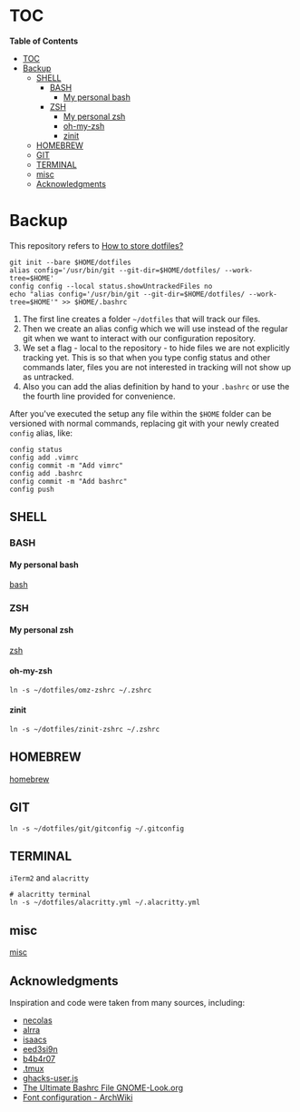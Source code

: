 # TOC
<!-- markdown-toc start - Don't edit this section. Run M-x markdown-toc-refresh-toc -->
**Table of Contents**

- [TOC](#toc)
- [Backup](#backup)
    - [SHELL](#shell)
        - [BASH](#bash)
            - [My personal bash](#my-personal-bash)
        - [ZSH](#zsh)
            - [My personal zsh](#my-personal-zsh)
            - [oh-my-zsh](#oh-my-zsh)
            - [zinit](#zinit)
    - [HOMEBREW](#homebrew)
    - [GIT](#git)
    - [TERMINAL](#terminal)
    - [misc](#misc)
    - [Acknowledgments](#acknowledgments)

<!-- markdown-toc end -->

# Backup

This repository refers to [How to store dotfiles?](https://www.atlassian.com/git/tutorials/dotfiles)

``` shell
git init --bare $HOME/dotfiles
alias config='/usr/bin/git --git-dir=$HOME/dotfiles/ --work-tree=$HOME'
config config --local status.showUntrackedFiles no
echo "alias config='/usr/bin/git --git-dir=$HOME/dotfiles/ --work-tree=$HOME'" >> $HOME/.bashrc
```

1. The first line creates a folder `~/dotfiles` that will track our files.
2. Then we create an alias config which we will use instead of the regular git when we want to interact with our configuration repository.
3. We set a flag - local to the repository - to hide files we are not explicitly tracking yet. This is so that when you type config status and other commands later, files you are not interested in tracking will not show up as untracked.
4. Also you can add the alias definition by hand to your `.bashrc` or use the the fourth line provided for convenience.

After you've executed the setup any file within the `$HOME` folder can be
versioned with normal commands, replacing git with your newly created `config`
alias, like:

``` shell
config status
config add .vimrc
config commit -m "Add vimrc"
config add .bashrc
config commit -m "Add bashrc"
config push
```

## SHELL
### BASH

#### My personal bash

[bash](bash/README.md)

### ZSH
#### My personal zsh

[zsh](zsh/README.md)

#### oh-my-zsh

    ln -s ~/dotfiles/omz-zshrc ~/.zshrc
    
#### zinit

    ln -s ~/dotfiles/zinit-zshrc ~/.zshrc

## HOMEBREW

[homebrew](homebrew/README.md)

## GIT

    ln -s ~/dotfiles/git/gitconfig ~/.gitconfig

## TERMINAL

`iTerm2` and `alacritty`

``` shell
# alacritty terminal
ln -s ~/dotfiles/alacritty.yml ~/.alacritty.yml
```

## misc

[misc](misc/README.md)

## Acknowledgments

Inspiration and code were taken from many sources, including:

- [necolas](https://github.com/necolas/dotfiles)
- [alrra](https://github.com/alrra/dotfiles)
- [isaacs](https://github.com/isaacs/dotfiles)
- [eed3si9n](https://github.com/eed3si9n/dotfiles)
- [b4b4r07](https://github.com/b4b4r07/dotfiles)
- [.tmux](https://github.com/gpakosz/.tmux)
- [ghacks-user.js](https://github.com/ghacksuserjs/ghacks-user.js)
- [The Ultimate Bashrc File GNOME-Look.org](https://gnome-look.org/content/show.php/Ultimate+Bashrc+File?content=129746)
- [Font configuration - ArchWiki](https://wiki.archlinux.org/index.php/font_configuration)
